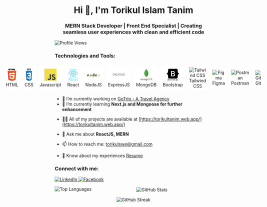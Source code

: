 <!-- Your Name and Introduction -->
<h1 align="center">Hi 👋, I'm Torikul Islam Tanim</h1>
<h3 align="center">MERN Stack Developer | Front End Specialist | Creating seamless user experiences with clean and efficient code</h3>

<!-- Profile Views Badge -->
<p align="left">
  <img src="https://komarev.com/ghpvc/?username=tanimtorikul&label=Profile%20views&color=0e75b6&style=flat" alt="Profile Views" />
</p>

<!-- Technologies and Tools -->
<h3 align="left">Technologies and Tools:</h3>
<p align="left">
  <!-- Add your preferred styling for each tool/language icon -->
  <div style="display: flex; justify-content: center; align-items: center; text-align: center;">
    <div style="background-color: #ffffff; padding: 5px; margin: 5px; text-align: center;">
      <img src="https://raw.githubusercontent.com/devicons/devicon/master/icons/html5/html5-original-wordmark.svg" alt="HTML5" title="HTML5 - HyperText Markup Language" width="40" height="40"/>
      <div>HTML</div>
    </div>
    <div style="background-color: #ffffff; padding: 5px; margin: 5px; text-align: center;">
      <img src="https://raw.githubusercontent.com/devicons/devicon/master/icons/css3/css3-original-wordmark.svg" alt="CSS3" title="CSS3 - Cascading Style Sheets" width="40" height="40"/>
      <div>CSS</div>
    </div>
    <!-- Add similar blocks for other icons -->
    <div style="background-color: #ffffff; padding: 5px; margin: 5px; text-align: center;">
      <img src="https://raw.githubusercontent.com/devicons/devicon/master/icons/javascript/javascript-original.svg" alt="JavaScript" title="JavaScript" width="40" height="40"/>
      <div>Javascript</div>
    </div>
    <div style="background-color: #ffffff; padding: 5px; margin: 5px; text-align: center;">
      <img src="https://raw.githubusercontent.com/devicons/devicon/master/icons/react/react-original-wordmark.svg" alt="React" title="React.js" width="40" height="40"/>
      <div>React</div>
    </div>
    <div style="background-color: #ffffff; padding: 5px; margin: 5px; text-align: center;">
      <img src="https://raw.githubusercontent.com/devicons/devicon/master/icons/nodejs/nodejs-original-wordmark.svg" alt="Node.js" title="Node.js" width="40" height="40"/>
      <div>NodeJS</div>
    </div>
    <div style="background-color: #ffffff; padding: 5px; margin: 5px; text-align: center;">
      <img src="https://raw.githubusercontent.com/devicons/devicon/master/icons/express/express-original-wordmark.svg" alt="Express" title="Express.js" width="40" height="40"/>
      <div>ExpressJS</div>
    </div>
    <div style="background-color: #ffffff; padding: 5px; margin: 5px; text-align: center;">
      <img src="https://raw.githubusercontent.com/devicons/devicon/master/icons/mongodb/mongodb-original-wordmark.svg" alt="MongoDB" title="MongoDB" width="40" height="40"/>
      <div>MongoDB</div>
    </div>
    <div style="background-color: #ffffff; padding: 5px; margin: 5px; text-align: center;">
      <img src="https://raw.githubusercontent.com/devicons/devicon/master/icons/bootstrap/bootstrap-plain-wordmark.svg" alt="Bootstrap" title="Bootstrap" width="40" height="40"/>
      <div>Bootstrap</div>
    </div>
    <div style="background-color: #ffffff; padding: 5px; margin: 5px; text-align: center;">
      <img src="https://www.vectorlogo.zone/logos/tailwindcss/tailwindcss-icon.svg" alt="Tailwind CSS" title="Tailwind CSS" width="40" height="40"/>
      <div>Tailwind CSS</div>
    </div>
    <div style="background-color: #ffffff; padding: 5px; margin: 5px; text-align: center;">
      <img src="https://www.vectorlogo.zone/logos/figma/figma-icon.svg" alt="Figma" title="Figma" width="40" height="40"/>
      <div>Figma</div>
    </div>
    <div style="background-color: #ffffff; padding: 5px; margin: 5px; text-align: center;">
      <img src="https://www.vectorlogo.zone/logos/getpostman/getpostman-icon.svg" alt="Postman" title="Postman" width="40" height="40"/>
      <div>Postman</div>
    </div>
    <div style="background-color: #ffffff; padding: 5px; margin: 5px; text-align: center;">
      <img src="https://raw.githubusercontent.com/devicons/devicon/master/icons/git-scm/git-scm-icon.svg" alt="Git" title="Git" width="40" height="40"/>
      <div>Git</div>
    </div>
  </div>
</p>

<!-- Current Work and Learning -->
- 🔭 I’m currently working on [GoTrip - A Travel Agency](https://go-trip-web.web.app/)
- 🌱 I’m currently learning **Next.js and Mongoose for further enhancement**

<!-- Projects Link -->
- 👨‍💻 All of my projects are available at [https://torikultanim.web.app/](https://torikultanim.web.app/)

<!-- Ask Me About -->
- 💬 Ask me about **ReactJS, MERN**

<!-- Contact Information -->
- 📫 How to reach me: [torikulswe@gmail.com](mailto:torikulswe@gmail.com)

<!-- Experiences -->
- 📄 Know about my experiences [Resume](https://drive.google.com/file/d/1gLLqAbG25CppomFPT5o5AZ12bj594lgT/view?usp=drive_link)

<!-- Connect with me -->
<h3 align="left">Connect with me:</h3>
<p align="left">
  <a href="https://linkedin.com/in/torikul-tanim" target="_blank">
    <img src="https://raw.githubusercontent.com/rahuldkjain/github-profile-readme-generator/master/src/images/icons/Social/linked-in-alt.svg" alt="LinkedIn" height="30" width="40" />
  </a>
  <a href="https://www.facebook.com/torikulswe" target="_blank">
    <img src="https://raw.githubusercontent.com/rahuldkjain/github-profile-readme-generator/master/src/images/icons/Social/facebook.svg" alt="Facebook" height="30" width="40" />
  </a>
</p>

<!-- GitHub Stats -->
<p align="center">
  <img align="left" src="https://github-readme-stats.vercel.app/api/top-langs?username=tanimtorikul&show_icons=true&locale=en&layout=compact" alt="Top Languages" />
</p>

<p align="center">
  <img align="center" src="https://github-readme-stats.vercel.app/api?username=tanimtorikul&show_icons=true&locale=en" alt="GitHub Stats" />
</p>

<p align="center">
  <img align="center" src="https://github-readme-streak-stats.herokuapp.com/?user=tanimtorikul" alt="GitHub Streak" />
</p>


